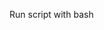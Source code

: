 Run script with bash

 



































































































































































































































































































































































































































































































































































































































































































































































































































































































































































































































































































































































































































































































































